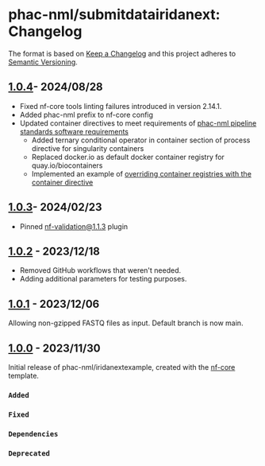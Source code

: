 # phac-nml/submitdatairidanext: Changelog

The format is based on [Keep a Changelog](https://keepachangelog.com/en/1.0.0/)
and this project adheres to [Semantic Versioning](https://semver.org/spec/v2.0.0.html).

## [1.0.4]- 2024/08/28

- Fixed nf-core tools linting failures introduced in version 2.14.1.
- Added phac-nml prefix to nf-core config
- Updated container directives to meet requirements of [phac-nml pipeline standards software requirements]
  - Added ternary conditional operator in container section of process directive for singularity containers
  - Replaced docker.io as default docker container registry for quay.io/biocontainers
  - Implemented an example of [overriding container registries with the container directive]

## [1.0.3]- 2024/02/23

- Pinned nf-validation@1.1.3 plugin

## [1.0.2] - 2023/12/18

- Removed GitHub workflows that weren't needed.
- Adding additional parameters for testing purposes.

## [1.0.1] - 2023/12/06

Allowing non-gzipped FASTQ files as input. Default branch is now main.

## [1.0.0] - 2023/11/30

Initial release of phac-nml/iridanextexample, created with the [nf-core](https://nf-co.re/) template.

### `Added`

### `Fixed`

### `Dependencies`

### `Deprecated`

[Overriding container registries with the container directive]: https://github.com/phac-nml/pipeline-standards?tab=readme-ov-file#521-module-software-requirements
[phac-nml pipeline standards software requirements]: https://github.com/phac-nml/pipeline-standards?tab=readme-ov-file#521-module-software-requirements
[1.0.4]: https://github.com/phac-nml/iridanextexample/releases/tag/1.0.4
[1.0.3]: https://github.com/phac-nml/iridanextexample/releases/tag/1.0.3
[1.0.2]: https://github.com/phac-nml/iridanextexample/releases/tag/1.0.2
[1.0.1]: https://github.com/phac-nml/iridanextexample/releases/tag/1.0.1
[1.0.0]: https://github.com/phac-nml/iridanextexample/releases/tag/1.0.0
